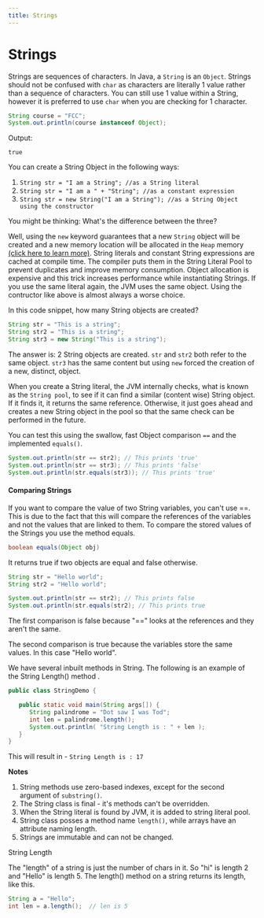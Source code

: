 ```yaml
---
title: Strings
---
```

# Strings

Strings are sequences of characters. In Java, a `String` is an `Object`. Strings should not be confused with `char` as characters are literally 1 value rather than a sequence of characters. You can still use 1 value within a String, however it is preferred to use `char` when you are checking for 1 character.

```java
String course = "FCC";
System.out.println(course instanceof Object);
```

Output:
```
true
```

You can create a String Object in the following ways:

1. `String str = "I am a String"; //as a String literal`
1. `String str = "I am a " + "String"; //as a constant expression`
1. `String str = new String("I am a String"); //as a String Object using the constructor`

You might be thinking: What's the difference between the three?

Well, using the `new` keyword guarantees that a new `String` object will be created and a new memory location will be allocated in the `Heap`
memory [(click here to learn more)](https://docs.oracle.com/cd/E13150_01/jrockit_jvm/jrockit/geninfo/diagnos/garbage_collect.html). String
literals and constant String expressions are cached at compile time. The compiler puts them in the String Literal Pool to prevent duplicates
and improve memory consumption. Object allocation is expensive and this trick increases performance while instantiating Strings. If you use
the same literal again, the JVM uses the same object. Using the contructor like above is almost always a worse choice.

In this code snippet, how many String objects are created?

```java
String str = "This is a string";
String str2 = "This is a string";
String str3 = new String("This is a string");
```


The answer is: 2 String objects are created. `str` and `str2` both refer to the same object. `str3` has the same content but using `new` forced
the creation of a new, distinct, object.

When you create a String literal, the JVM internally checks, what is known as the `String pool`, to see if it can find a similar (content wise)
String object. If it finds it, it returns the same reference. Otherwise, it just goes ahead and creates a new String object in the pool so that
the same check can be performed in the future.


You can test this using the swallow, fast Object comparison `==` and the implemented `equals()`.

```java
System.out.println(str == str2); // This prints 'true'
System.out.println(str == str3); // This prints 'false'
System.out.println(str.equals(str3)); // This prints 'true'
```

#### Comparing Strings 
If you want to compare the value of two String variables, you can't use ==. This is due to the fact that this will compare the references of the variables
and not the values that are linked to them. To compare the stored values of the Strings you use the method equals.

```java
boolean equals(Object obj)
```

It returns true if two objects are equal and false otherwise. 
```java
String str = "Hello world";
String str2 = "Hello world";

System.out.println(str == str2); // This prints false
System.out.println(str.equals(str2); // This prints true
```
The first comparison is false because "==" looks at the references and they aren't the same.

The second comparison is true because the variables store the same values. In this case "Hello world".

We have several inbuilt methods in String. The following is an example of the String Length() method .

```java
public class StringDemo {

   public static void main(String args[]) {
      String palindrome = "Dot saw I was Tod";
      int len = palindrome.length();
      System.out.println( "String Length is : " + len );
   }
}
```
This will result in - `String Length is : 17`

**Notes**

1. String methods use zero-based indexes, except for the second argument of `substring()`.
2. The String class is final - it's methods can't be overridden.
3. When the String literal is found by JVM, it is added to string literal pool.
4. String class posses a method name `length()`, while arrays have an attribute naming length.
5. Strings are immutable and can not be changed.



String Length

The "length" of a string is just the number of chars in it. So "hi" is length 2 and "Hello" is length 5. The length() method on a string returns its length, like this.

```java
String a = "Hello";
int len = a.length();  // len is 5
```
